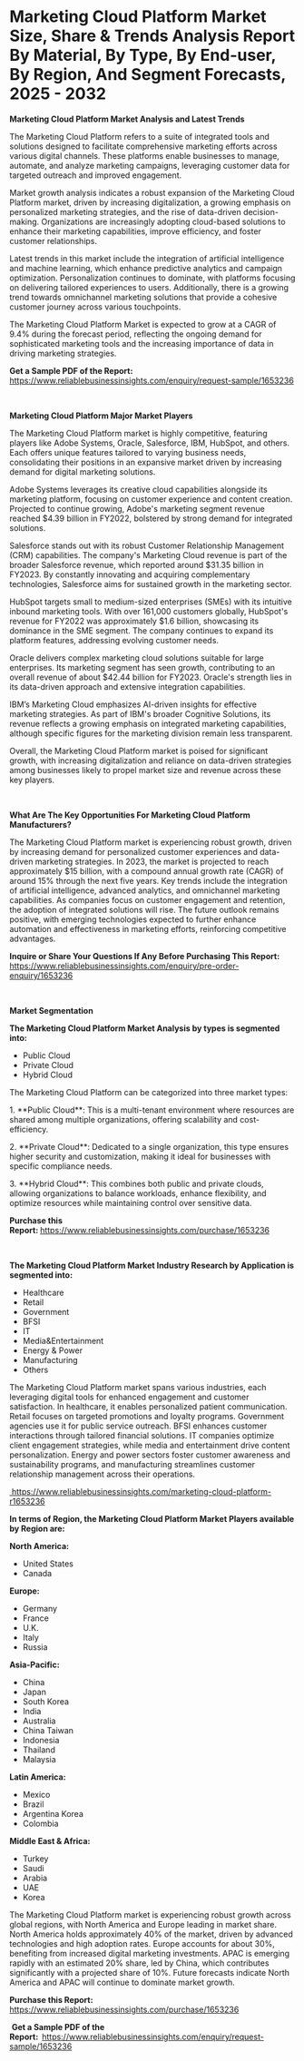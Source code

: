 <p><h1>Marketing Cloud Platform Market Size, Share & Trends Analysis Report By Material, By Type, By End-user, By Region, And Segment Forecasts, 2025 - 2032</h1></p><p><strong>Marketing Cloud Platform Market Analysis and Latest Trends</strong></p>
<p><p>The Marketing Cloud Platform refers to a suite of integrated tools and solutions designed to facilitate comprehensive marketing efforts across various digital channels. These platforms enable businesses to manage, automate, and analyze marketing campaigns, leveraging customer data for targeted outreach and improved engagement.</p><p>Market growth analysis indicates a robust expansion of the Marketing Cloud Platform market, driven by increasing digitalization, a growing emphasis on personalized marketing strategies, and the rise of data-driven decision-making. Organizations are increasingly adopting cloud-based solutions to enhance their marketing capabilities, improve efficiency, and foster customer relationships.</p><p>Latest trends in this market include the integration of artificial intelligence and machine learning, which enhance predictive analytics and campaign optimization. Personalization continues to dominate, with platforms focusing on delivering tailored experiences to users. Additionally, there is a growing trend towards omnichannel marketing solutions that provide a cohesive customer journey across various touchpoints.</p><p>The Marketing Cloud Platform Market is expected to grow at a CAGR of 9.4% during the forecast period, reflecting the ongoing demand for sophisticated marketing tools and the increasing importance of data in driving marketing strategies.</p></p>
<p><strong>Get a Sample PDF of the Report:&nbsp;</strong> <a href="https://www.reliablebusinessinsights.com/enquiry/request-sample/1653236?utm_campaign=3530&utm_medium=2&utm_source=Github&utm_content=ia&utm_term=16042025&utm_id=marketing-cloud-platform">https://www.reliablebusinessinsights.com/enquiry/request-sample/1653236</a></p>
<p>&nbsp;</p>
<p><strong>Marketing Cloud Platform Major Market Players</strong></p>
<p><p>The Marketing Cloud Platform market is highly competitive, featuring players like Adobe Systems, Oracle, Salesforce, IBM, HubSpot, and others. Each offers unique features tailored to varying business needs, consolidating their positions in an expansive market driven by increasing demand for digital marketing solutions.</p><p>Adobe Systems leverages its creative cloud capabilities alongside its marketing platform, focusing on customer experience and content creation. Projected to continue growing, Adobe's marketing segment revenue reached $4.39 billion in FY2022, bolstered by strong demand for integrated solutions.</p><p>Salesforce stands out with its robust Customer Relationship Management (CRM) capabilities. The company's Marketing Cloud revenue is part of the broader Salesforce revenue, which reported around $31.35 billion in FY2023. By constantly innovating and acquiring complementary technologies, Salesforce aims for sustained growth in the marketing sector.</p><p>HubSpot targets small to medium-sized enterprises (SMEs) with its intuitive inbound marketing tools. With over 161,000 customers globally, HubSpot's revenue for FY2022 was approximately $1.6 billion, showcasing its dominance in the SME segment. The company continues to expand its platform features, addressing evolving customer needs.</p><p>Oracle delivers complex marketing cloud solutions suitable for large enterprises. Its marketing segment has seen growth, contributing to an overall revenue of about $42.44 billion for FY2023. Oracle's strength lies in its data-driven approach and extensive integration capabilities.</p><p>IBM’s Marketing Cloud emphasizes AI-driven insights for effective marketing strategies. As part of IBM's broader Cognitive Solutions, its revenue reflects a growing emphasis on integrated marketing capabilities, although specific figures for the marketing division remain less transparent.</p><p>Overall, the Marketing Cloud Platform market is poised for significant growth, with increasing digitalization and reliance on data-driven strategies among businesses likely to propel market size and revenue across these key players.</p></p>
<p>&nbsp;</p>
<p><strong>What Are The Key Opportunities For Marketing Cloud Platform Manufacturers?</strong></p>
<p><p>The Marketing Cloud Platform market is experiencing robust growth, driven by increasing demand for personalized customer experiences and data-driven marketing strategies. In 2023, the market is projected to reach approximately $15 billion, with a compound annual growth rate (CAGR) of around 15% through the next five years. Key trends include the integration of artificial intelligence, advanced analytics, and omnichannel marketing capabilities. As companies focus on customer engagement and retention, the adoption of integrated solutions will rise. The future outlook remains positive, with emerging technologies expected to further enhance automation and effectiveness in marketing efforts, reinforcing competitive advantages.</p></p>
<p><strong>Inquire or Share Your Questions If Any Before Purchasing This Report:</strong> <a href="https://www.reliablebusinessinsights.com/enquiry/pre-order-enquiry/1653236?utm_campaign=3530&utm_medium=2&utm_source=Github&utm_content=ia&utm_term=16042025&utm_id=marketing-cloud-platform">https://www.reliablebusinessinsights.com/enquiry/pre-order-enquiry/1653236</a></p>
<p>&nbsp;</p>
<p><strong>Market Segmentation</strong></p>
<p><strong>The Marketing Cloud Platform Market Analysis by types is segmented into:</strong></p>
<p><ul><li>Public Cloud</li><li>Private Cloud</li><li>Hybrid Cloud</li></ul></p>
<p><p>The Marketing Cloud Platform can be categorized into three market types: </p><p>1. **Public Cloud**: This is a multi-tenant environment where resources are shared among multiple organizations, offering scalability and cost-efficiency.</p><p>2. **Private Cloud**: Dedicated to a single organization, this type ensures higher security and customization, making it ideal for businesses with specific compliance needs.</p><p>3. **Hybrid Cloud**: This combines both public and private clouds, allowing organizations to balance workloads, enhance flexibility, and optimize resources while maintaining control over sensitive data.</p></p>
<p><strong>Purchase this Report:&nbsp;</strong><a href="https://www.reliablebusinessinsights.com/purchase/1653236?utm_campaign=3530&utm_medium=2&utm_source=Github&utm_content=ia&utm_term=16042025&utm_id=marketing-cloud-platform">https://www.reliablebusinessinsights.com/purchase/1653236</a></p>
<p>&nbsp;</p>
<p><strong>The Marketing Cloud Platform Market Industry Research by Application is segmented into:</strong></p>
<p><ul><li>Healthcare</li><li>Retail</li><li>Government</li><li>BFSI</li><li>IT</li><li>Media&Entertainment</li><li>Energy & Power</li><li>Manufacturing</li><li>Others</li></ul></p>
<p><p>The Marketing Cloud Platform market spans various industries, each leveraging digital tools for enhanced engagement and customer satisfaction. In healthcare, it enables personalized patient communication. Retail focuses on targeted promotions and loyalty programs. Government agencies use it for public service outreach. BFSI enhances customer interactions through tailored financial solutions. IT companies optimize client engagement strategies, while media and entertainment drive content personalization. Energy and power sectors foster customer awareness and sustainability programs, and manufacturing streamlines customer relationship management across their operations.</p></p>
<p><a href="https://www.reliablebusinessinsights.com/marketing-cloud-platform-r1653236?utm_campaign=3530&utm_medium=2&utm_source=Github&utm_content=ia&utm_term=16042025&utm_id=marketing-cloud-platform">&nbsp;https://www.reliablebusinessinsights.com/marketing-cloud-platform-r1653236</a></p>
<p><strong>In terms of Region, the Marketing Cloud Platform Market Players available by Region are:</strong></p>
<p>
    <p> <strong> North America: </strong>
        <ul>
            <li>United States</li>
            <li>Canada</li>
        </ul>
        </p> 
    <p> <strong> Europe: </strong>
        <ul>
            <li>Germany</li>
            <li>France</li>
            <li>U.K.</li>
            <li>Italy</li>
            <li>Russia</li>
        </ul>
        </p> 
    <p> <strong> Asia-Pacific: </strong>
        <ul>
            <li>China</li>
            <li>Japan</li>
            <li>South Korea</li>
            <li>India</li>
            <li>Australia</li>
            <li>China Taiwan</li>
            <li>Indonesia</li>
            <li>Thailand</li>
            <li>Malaysia</li>
        </ul>
        </p> 
    <p> <strong> Latin America: </strong>
        <ul>
            <li>Mexico</li>
            <li>Brazil</li>
            <li>Argentina Korea</li>
            <li>Colombia</li>
        </ul>
        </p> 
    <p> <strong> Middle East & Africa: </strong>
        <ul>
            <li>Turkey</li>
            <li>Saudi</li>
            <li>Arabia</li>
            <li>UAE</li>
            <li>Korea</li>
        </ul>
    </p>
    </p>
<p><p>The Marketing Cloud Platform market is experiencing robust growth across global regions, with North America and Europe leading in market share. North America holds approximately 40% of the market, driven by advanced technologies and high adoption rates. Europe accounts for about 30%, benefiting from increased digital marketing investments. APAC is emerging rapidly with an estimated 20% share, led by China, which contributes significantly with a projected share of 10%. Future forecasts indicate North America and APAC will continue to dominate market growth.</p></p>
<p><strong>Purchase this Report: </strong><a href="https://www.reliablebusinessinsights.com/purchase/1653236?utm_campaign=3530&utm_medium=2&utm_source=Github&utm_content=ia&utm_term=16042025&utm_id=marketing-cloud-platform">https://www.reliablebusinessinsights.com/purchase/1653236</a></p>
<p>&nbsp;<strong>Get a Sample PDF of the Report:&nbsp;&nbsp;</strong><a href="https://www.reliablebusinessinsights.com/enquiry/request-sample/1653236?utm_campaign=3530&utm_medium=2&utm_source=Github&utm_content=ia&utm_term=16042025&utm_id=marketing-cloud-platform">https://www.reliablebusinessinsights.com/enquiry/request-sample/1653236</a></p>
<p><strong></strong></p>
<p><p></p><p></p><p></p></p>